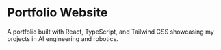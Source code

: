 # Portfolio Website

A portfolio built with React, TypeScript, and Tailwind CSS showcasing my projects in AI engineering and robotics.
